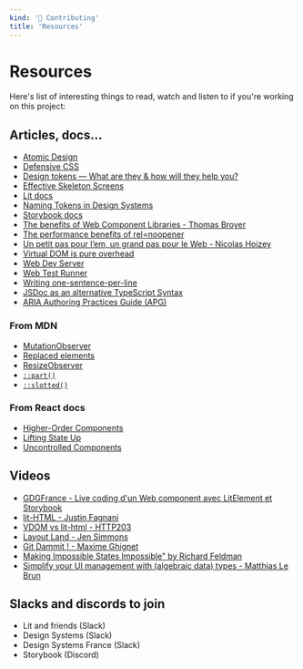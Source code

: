 ```yaml
---
kind: '👋 Contributing'
title: 'Resources'
---
```


# Resources

Here's list of interesting things to read, watch and listen to if you're working on this project:

## Articles, docs...

* [Atomic Design](https://bradfrost.com/blog/post/atomic-web-design/)
* [Defensive CSS](https://defensivecss.dev/)
* [Design tokens — What are they & how will they help you?](https://lukasoppermann.medium.com/design-tokens-what-are-they-how-will-they-help-you-b73f80f602ab)
* [Effective Skeleton Screens](https://timkadlec.com/remembers/2020-11-02-skeleton-screens/)
* [Lit docs](https://lit.dev/)
* [Naming Tokens in Design Systems](https://medium.com/eightshapes-llc/naming-tokens-in-design-systems-9e86c7444676)
* [Storybook docs](https://storybook.js.org/)
* [The benefits of Web Component Libraries - Thomas Broyer](https://dev.to/tbroyer/the-benefits-of-web-component-libraries-527h)
* [The performance benefits of rel=noopener](https://jakearchibald.com/2016/performance-benefits-of-rel-noopener/)
* [Un petit pas pour l’em, un grand pas pour le Web - Nicolas Hoizey](https://vimeo.com/79204119)
* [Virtual DOM is pure overhead](https://svelte.dev/blog/virtual-dom-is-pure-overhead)
* [Web Dev Server](https://modern-web.dev/docs/dev-server/overview/)
* [Web Test Runner](https://modern-web.dev/docs/test-runner/overview/)
* [Writing one-sentence-per-line](https://hieuphay.com/one-sentence-per-line/)
* [JSDoc as an alternative TypeScript Syntax](https://alexharri.com/blog/jsdoc-as-an-alternative-typescript-syntax)
* [ARIA Authoring Practices Guide (APG)](https://www.w3.org/WAI/ARIA/apg/patterns/)

### From MDN

* [MutationObserver](https://developer.mozilla.org/en-US/docs/Web/API/MutationObserver)
* [Replaced elements](https://developer.mozilla.org/en-US/docs/Web/CSS/Replaced_element)
* [ResizeObserver](https://developer.mozilla.org/en-US/docs/Web/API/ResizeObserver)
* [`::part()`](https://developer.mozilla.org/en-US/docs/Web/CSS/::part)
* [`::slotted()`](https://developer.mozilla.org/fr/docs/Web/CSS/::slotted)

### From React docs

* [Higher-Order Components](https://reactjs.org/docs/higher-order-components.html)
* [Lifting State Up](https://reactjs.org/docs/lifting-state-up.html)
* [Uncontrolled Components](https://reactjs.org/docs/uncontrolled-components.html)

## Videos

* [GDGFrance - Live coding d'un Web component avec LitElement et Storybook](https://www.youtube.com/watch?v=ixRgDGfnBbE)
* [lit-HTML - Justin Fagnani](https://www.youtube.com/watch?v=Io6JjgckHbg)
* [VDOM vs lit-html - HTTP203](https://www.youtube.com/watch?v=uCHZJy2n8Qs)
* [Layout Land - Jen Simmons](https://www.youtube.com/c/LayoutLand/videos)
* [Git Dammit ! - Maxime Ghignet](https://www.youtube.com/watch?v=Rnh5QK__pLA)
* [Making Impossible States Impossible" by Richard Feldman](https://www.youtube.com/watch?v=IcgmSRJHu_8)
* [Simplify your UI management with (algebraic data) types - Matthias Le Brun](https://www.youtube.com/watch?v=ugoZKkKIJTE&t=56m40s)

## Slacks and discords to join

* Lit and friends (Slack)
* Design Systems (Slack)
* Design Systems France (Slack)
* Storybook (Discord)
